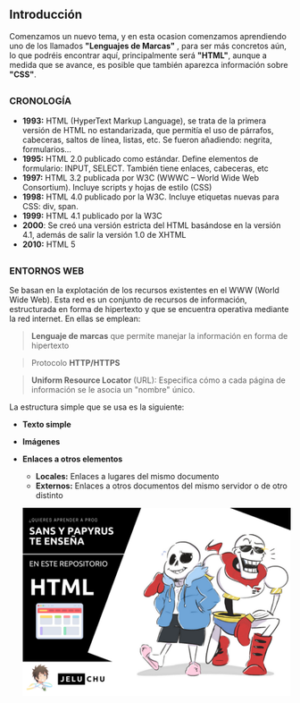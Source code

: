 ## Introducción
Comenzamos un nuevo tema, y en esta ocasion comenzamos aprendiendo uno de los llamados **"Lenguajes de Marcas"** , para ser más concretos aún, lo que podréis encontrar aquí, principalmente será **"HTML"**, aunque a medida que se avance, es posible que también aparezca información sobre **"CSS"**.

##

### CRONOLOGÍA
- **1993:** HTML (HyperText Markup Language), se trata de la primera versión de HTML no estandarizada, que permitía el uso de párrafos, cabeceras, saltos de línea, listas, etc. Se fueron añadiendo: negrita, formularios…
- **1995:** HTML 2.0 publicado como estándar. Define elementos de formulario: INPUT, SELECT. También tiene enlaces, cabeceras, etc
- **1997:** HTML 3.2 publicada por W3C (WWWC – World Wide Web Consortium). Incluye scripts y hojas de estilo (CSS)
- **1998:** HTML 4.0 publicado por la W3C. Incluye etiquetas nuevas para CSS: div, span.
- **1999:** HTML 4.1 publicado por la W3C
- **2000**: Se creó una versión estricta del HTML basándose en la versión 4.1, además de salir la versión 1.0 de XHTML
- **2010:** HTML 5
##
### ENTORNOS WEB
Se basan en la explotación de los recursos existentes en el WWW (World Wide Web).  Esta red es un conjunto de recursos de información, estructurada en forma de hipertexto y que se encuentra operativa mediante la red internet. En ellas se emplean:
> **Lenguaje de marcas** que permite manejar la información en forma de hipertexto

> Protocolo **HTTP/HTTPS**

>**Uniform Resource Locator** (URL): Especifica cómo a cada página de información se le asocia un "nombre" único.

La estructura simple que se usa es la siguiente:
- **Texto simple**
- **Imágenes**
- **Enlaces a otros elementos**
	- **Locales:** Enlaces a lugares del mismo documento
	- **Externos:** Enlaces a otros documentos del mismo servidor o de otro distinto




  ![Introducción](./fotos/foto.png)
  
